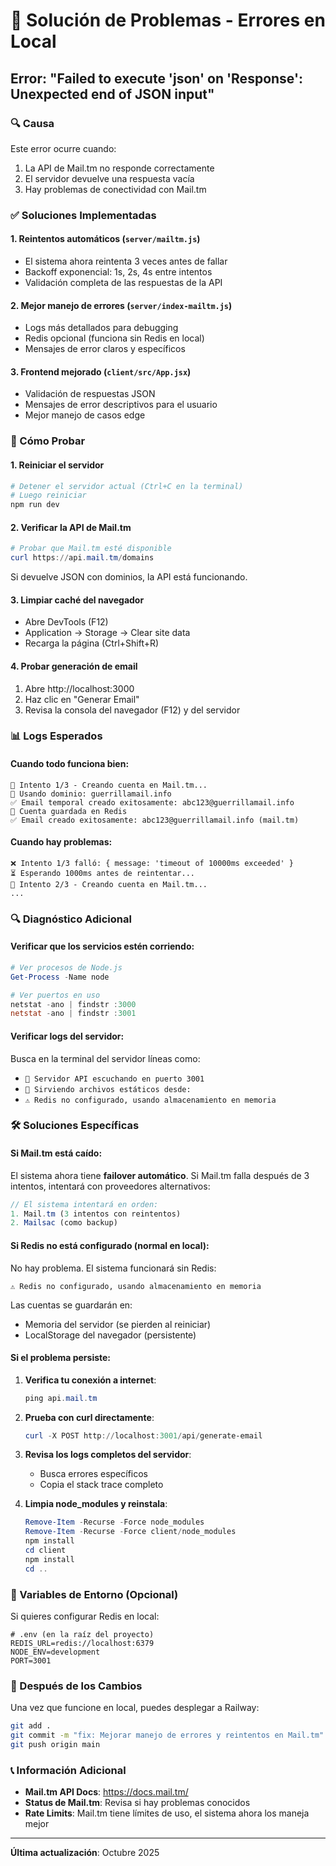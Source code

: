 # 🔧 Solución de Problemas - Errores en Local

## Error: "Failed to execute 'json' on 'Response': Unexpected end of JSON input"

### 🔍 Causa
Este error ocurre cuando:
1. La API de Mail.tm no responde correctamente
2. El servidor devuelve una respuesta vacía
3. Hay problemas de conectividad con Mail.tm

### ✅ Soluciones Implementadas

#### 1. **Reintentos automáticos** (`server/mailtm.js`)
- El sistema ahora reintenta 3 veces antes de fallar
- Backoff exponencial: 1s, 2s, 4s entre intentos
- Validación completa de las respuestas de la API

#### 2. **Mejor manejo de errores** (`server/index-mailtm.js`)
- Logs más detallados para debugging
- Redis opcional (funciona sin Redis en local)
- Mensajes de error claros y específicos

#### 3. **Frontend mejorado** (`client/src/App.jsx`)
- Validación de respuestas JSON
- Mensajes de error descriptivos para el usuario
- Mejor manejo de casos edge

### 🧪 Cómo Probar

#### 1. **Reiniciar el servidor**
```powershell
# Detener el servidor actual (Ctrl+C en la terminal)
# Luego reiniciar
npm run dev
```

#### 2. **Verificar la API de Mail.tm**
```powershell
# Probar que Mail.tm esté disponible
curl https://api.mail.tm/domains
```

Si devuelve JSON con dominios, la API está funcionando.

#### 3. **Limpiar caché del navegador**
- Abre DevTools (F12)
- Application → Storage → Clear site data
- Recarga la página (Ctrl+Shift+R)

#### 4. **Probar generación de email**
1. Abre http://localhost:3000
2. Haz clic en "Generar Email"
3. Revisa la consola del navegador (F12) y del servidor

### 📊 Logs Esperados

#### Cuando todo funciona bien:
```
🔄 Intento 1/3 - Creando cuenta en Mail.tm...
📧 Usando dominio: guerrillamail.info
✅ Email temporal creado exitosamente: abc123@guerrillamail.info
💾 Cuenta guardada en Redis
✅ Email creado exitosamente: abc123@guerrillamail.info (mail.tm)
```

#### Cuando hay problemas:
```
❌ Intento 1/3 falló: { message: 'timeout of 10000ms exceeded' }
⏳ Esperando 1000ms antes de reintentar...
🔄 Intento 2/3 - Creando cuenta en Mail.tm...
...
```

### 🔍 Diagnóstico Adicional

#### Verificar que los servicios estén corriendo:
```powershell
# Ver procesos de Node.js
Get-Process -Name node

# Ver puertos en uso
netstat -ano | findstr :3000
netstat -ano | findstr :3001
```

#### Verificar logs del servidor:
Busca en la terminal del servidor líneas como:
- `🚀 Servidor API escuchando en puerto 3001`
- `📁 Sirviendo archivos estáticos desde:`
- `⚠️ Redis no configurado, usando almacenamiento en memoria`

### 🛠️ Soluciones Específicas

#### Si Mail.tm está caído:

El sistema ahora tiene **failover automático**. Si Mail.tm falla después de 3 intentos, intentará con proveedores alternativos:

```javascript
// El sistema intentará en orden:
1. Mail.tm (3 intentos con reintentos)
2. Mailsac (como backup)
```

#### Si Redis no está configurado (normal en local):

No hay problema. El sistema funcionará sin Redis:
```
⚠️ Redis no configurado, usando almacenamiento en memoria
```

Las cuentas se guardarán en:
- Memoria del servidor (se pierden al reiniciar)
- LocalStorage del navegador (persistente)

#### Si el problema persiste:

1. **Verifica tu conexión a internet**:
   ```powershell
   ping api.mail.tm
   ```

2. **Prueba con curl directamente**:
   ```powershell
   curl -X POST http://localhost:3001/api/generate-email
   ```

3. **Revisa los logs completos del servidor**:
   - Busca errores específicos
   - Copia el stack trace completo

4. **Limpia node_modules y reinstala**:
   ```powershell
   Remove-Item -Recurse -Force node_modules
   Remove-Item -Recurse -Force client/node_modules
   npm install
   cd client
   npm install
   cd ..
   ```

### 📝 Variables de Entorno (Opcional)

Si quieres configurar Redis en local:

```env
# .env (en la raíz del proyecto)
REDIS_URL=redis://localhost:6379
NODE_ENV=development
PORT=3001
```

### 🚀 Después de los Cambios

Una vez que funcione en local, puedes desplegar a Railway:

```bash
git add .
git commit -m "fix: Mejorar manejo de errores y reintentos en Mail.tm"
git push origin main
```

### 📞 Información Adicional

- **Mail.tm API Docs**: https://docs.mail.tm/
- **Status de Mail.tm**: Revisa si hay problemas conocidos
- **Rate Limits**: Mail.tm tiene límites de uso, el sistema ahora los maneja mejor

---

**Última actualización**: Octubre 2025
